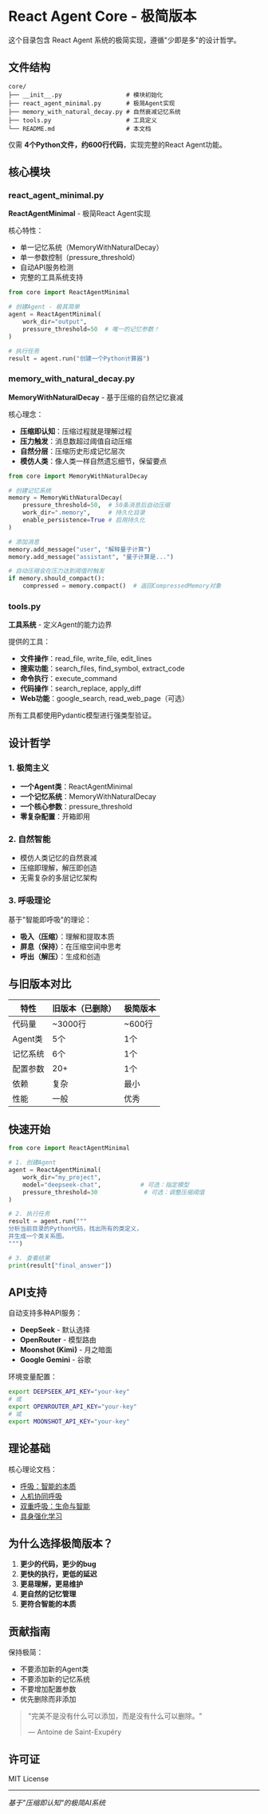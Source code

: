 # React Agent Core - 极简版本

这个目录包含 React Agent 系统的极简实现，遵循"少即是多"的设计哲学。

## 文件结构

```
core/
├── __init__.py                  # 模块初始化
├── react_agent_minimal.py       # 极简Agent实现
├── memory_with_natural_decay.py # 自然衰减记忆系统
├── tools.py                     # 工具定义
└── README.md                    # 本文档
```

仅需 **4个Python文件，约600行代码**，实现完整的React Agent功能。

## 核心模块

### react_agent_minimal.py
**ReactAgentMinimal** - 极简React Agent实现

核心特性：
- 单一记忆系统（MemoryWithNaturalDecay）
- 单一参数控制（pressure_threshold）
- 自动API服务检测
- 完整的工具系统支持

```python
from core import ReactAgentMinimal

# 创建Agent - 极其简单
agent = ReactAgentMinimal(
    work_dir="output",
    pressure_threshold=50  # 唯一的记忆参数！
)

# 执行任务
result = agent.run("创建一个Python计算器")
```

### memory_with_natural_decay.py
**MemoryWithNaturalDecay** - 基于压缩的自然记忆衰减

核心理念：
- **压缩即认知**：压缩过程就是理解过程
- **压力触发**：消息数超过阈值自动压缩
- **自然分层**：压缩历史形成记忆层次
- **模仿人类**：像人类一样自然遗忘细节，保留要点

```python
from core import MemoryWithNaturalDecay

# 创建记忆系统
memory = MemoryWithNaturalDecay(
    pressure_threshold=50,  # 50条消息后自动压缩
    work_dir=".memory",     # 持久化目录
    enable_persistence=True # 启用持久化
)

# 添加消息
memory.add_message("user", "解释量子计算")
memory.add_message("assistant", "量子计算是...")

# 自动压缩会在压力达到阈值时触发
if memory.should_compact():
    compressed = memory.compact()  # 返回CompressedMemory对象
```

### tools.py
**工具系统** - 定义Agent的能力边界

提供的工具：
- **文件操作**：read_file, write_file, edit_lines
- **搜索功能**：search_files, find_symbol, extract_code
- **命令执行**：execute_command
- **代码操作**：search_replace, apply_diff
- **Web功能**：google_search, read_web_page（可选）

所有工具都使用Pydantic模型进行强类型验证。

## 设计哲学

### 1. 极简主义
- **一个Agent类**：ReactAgentMinimal
- **一个记忆系统**：MemoryWithNaturalDecay
- **一个核心参数**：pressure_threshold
- **零复杂配置**：开箱即用

### 2. 自然智能
- 模仿人类记忆的自然衰减
- 压缩即理解，解压即创造
- 无需复杂的多层记忆架构

### 3. 呼吸理论
基于"智能即呼吸"的理论：
- **吸入（压缩）**：理解和提取本质
- **屏息（保持）**：在压缩空间中思考
- **呼出（解压）**：生成和创造

## 与旧版本对比

| 特性 | 旧版本（已删除） | 极简版本 |
|------|-----------------|----------|
| 代码量 | ~3000行 | ~600行 |
| Agent类 | 5个 | 1个 |
| 记忆系统 | 6个 | 1个 |
| 配置参数 | 20+ | 1个 |
| 依赖 | 复杂 | 最小 |
| 性能 | 一般 | 优秀 |

## 快速开始

```python
from core import ReactAgentMinimal

# 1. 创建Agent
agent = ReactAgentMinimal(
    work_dir="my_project",
    model="deepseek-chat",           # 可选：指定模型
    pressure_threshold=30             # 可选：调整压缩阈值
)

# 2. 执行任务
result = agent.run("""
分析当前目录的Python代码，找出所有的类定义，
并生成一个类关系图。
""")

# 3. 查看结果
print(result["final_answer"])
```

## API支持

自动支持多种API服务：
- **DeepSeek** - 默认选择
- **OpenRouter** - 模型路由
- **Moonshot (Kimi)** - 月之暗面
- **Google Gemini** - 谷歌

环境变量配置：
```bash
export DEEPSEEK_API_KEY="your-key"
# 或
export OPENROUTER_API_KEY="your-key"
# 或
export MOONSHOT_API_KEY="your-key"
```

## 理论基础

核心理论文档：
- [呼吸：智能的本质](../docs/paper_breathing_intelligence.md)
- [人机协同呼吸](../docs/human_ai_collaborative_breathing.md)
- [双重呼吸：生命与智能](../docs/dual_breathing_life_intelligence.md)
- [具身强化学习](../docs/embodied_reinforcement_learning.md)

## 为什么选择极简版本？

1. **更少的代码，更少的bug**
2. **更快的执行，更低的延迟**
3. **更易理解，更易维护**
4. **更自然的记忆管理**
5. **更符合智能的本质**

## 贡献指南

保持极简：
- 不要添加新的Agent类
- 不要添加新的记忆系统
- 不要增加配置参数
- 优先删除而非添加

> "完美不是没有什么可以添加，而是没有什么可以删除。"
> 
> — Antoine de Saint-Exupéry

## 许可证

MIT License

---

*基于"压缩即认知"的极简AI系统*